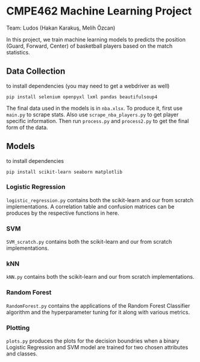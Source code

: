 # CMPE462 Machine Learning Project

Team: Ludos (Hakan Karakuş, Melih Özcan)

In this project, we train machine learning models to predicts the position (Guard, Forward, Center) of basketball players based on the match statistics.

## Data Collection

to install dependencies (you may need to get a webdriver as well)

`pip install selenium openpyxl lxml pandas beautifulsoup4`

The final data used in the models is in `nba.xlsx`. To produce it, first use `main.py` to scrape stats. Also use `scrape_nba_players.py` to get player specific information. Then run `process.py` and `process2.py` to get the final form of the data.

## Models

to install dependencies

`pip install scikit-learn seaborn matplotlib`

### Logistic Regression

`logistic_regression.py` contains both the scikit-learn and our from scratch implementations. A correlation table and confusion matrices can be produces by the respective functions in here.

### SVM

`SVM_scratch.py` contains both the scikit-learn and our from scratch implementations. 

### kNN

`kNN.py` contains both the scikit-learn and our from scratch implementations. 

### Random Forest

`RandomForest.py` contains the applications of the Random Forest Classifier algorithm and the hyperparameter tuning for it along with various metrics.

### Plotting

`plots.py` produces the plots for the decision boundries when a binary Logistic Regression and SVM model are trained for two chosen attributes and classes. 


